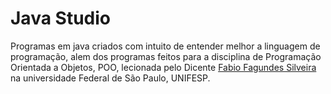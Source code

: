# Java Studio
 Programas em java criados com intuito de entender melhor a linguagem de programação, alem dos programas feitos para a disciplina de Programação Orientada a Objetos, POO, lecionada pelo Dicente [Fabio Fagundes Silveira][1] na universidade Federal de São Paulo, UNIFESP.
 
[1]:  http://lattes.cnpq.br/5447376166964411 "fabio"

